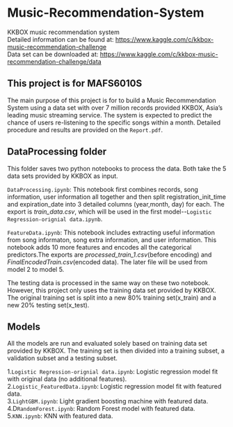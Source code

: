 # Music-Recommendation-System
KKBOX music recommendation system   
Detailed information can be found at: https://www.kaggle.com/c/kkbox-music-recommendation-challenge    
Data set can be downloaded at: https://www.kaggle.com/c/kkbox-music-recommendation-challenge/data


## This project is for MAFS6010S
The main purpose of this project is for to build a Music Recommendation System using a data set with over 7 million records provided KKBOX, Asia’s leading music streaming service. The system is expected to predict the chance of users re-listening to the specific songs within a month. Detailed procedure and results are provided on the `Report.pdf`.


        
## DataProcessing folder 
This folder saves two python notebooks to process the data. Both take the 5 data sets provided by KKBOX as input.   
  
`DataProcessing.ipynb`: This notebook first combines records, song information, user information all together and then split  registration_init_time and expiration_date into 3 detailed columns (year,month, day) for each. The export is *train_data.csv*, which will be used in the first model--`Logistic Regression-orignial data.ipynb`. 
  
`FeatureData.ipynb`: This notebook includes extracting useful information from song informaton, song extra information, and user information. This notebook adds 10 more features and encodes all the categorical predictors.The exports are *processed_train_1.csv*(before encoding) and *FinalEncodedTrain.csv*(encoded data). The later file will be used from model 2 to model 5.  
  
The testing data is processed in the same way on these two notebook. However, this project only uses the training data set provided by KKBOX. The original training set is split into a new 80% training set(x_train) and a new 20% testing set(x_test).   
   
   
## Models
All the models are run and evaluated solely based on training data set provided by KKBOX. The training set is then divided into a training subset, a validation subset and a testing subset.
   
1.`Logistic Regression-orignial data.ipynb`: Logistic regression model fit with original data (no additional features).  
2.`Logistic_FeaturedData.ipynb`: Logistic regression model fit with featured data.  
3.`LightGBM.ipynb`:  Light gradient boosting machine with featured data.  
4.D`RandomForest.ipynb`: Random Forest model with featured data.    
5.`KNN.ipynb`: KNN with featured data.


